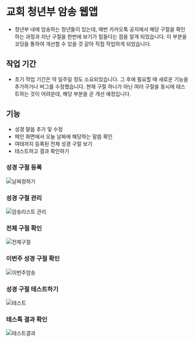# 교회 청년부 암송 웹앱
- 청년부 내에 암송하는 청년들이 있는데, 매번 카카오톡 공지에서 해당 구절을 확인하는 과정과 지난 구절을 한번에 보기가 힘들다는 점을 알게 되었습니다. 이 부분을 코딩을 통하여 개선할 수 있을 것 같아 직접 작업하게 되었습니다.

## 작업 기간
- 초기 작업 기간은 약 일주일 정도 소요되었습니다. 그 후에 필요할 때 새로운 기능을 추가하거나 버그를 수정했습니다. 현재 구절 하나가 아닌 여러 구절을 동시에 테스트하는 것이 어려운데, 해당 부분을 곧 개선 예정입니다.

## 기능
- 성경 말씀 추가 및 수정
- 메인 화면에서 오늘 날짜에 해당하는 말씀 확인
- 여태까지 등록된 전체 성경 구절 보기
- 테스트하고 결과 확인하기

### 성경 구절 등록
![날짜정하기](https://github.com/jungwone/paulman-disciple/assets/30407259/b4ca44de-ba9f-4d6c-be33-f2d54acfc3c9)

### 성경 구절 관리
![암송리스트 관리](https://github.com/jungwone/paulman-disciple/assets/30407259/c49393c7-9bd8-4187-80e9-635b0d17d130)

### 전체 구절 확인
![전체구절](https://github.com/jungwone/paulman-disciple/assets/30407259/a0510cf5-8509-4b81-a86a-80fab95ac5b3)

### 이번주 성경 구절 확인
![이번주암송](https://github.com/jungwone/paulman-disciple/assets/30407259/960d61f2-fee5-435a-ac2f-50221e1e5a9a)

### 성경 구절 테스트하기
![테스트](https://github.com/jungwone/paulman-disciple/assets/30407259/c5e2c1d1-41cf-4ee8-ab4e-a7ae2fe38f66)

### 테스특 결과 확인
![테스트결과](https://github.com/jungwone/paulman-disciple/assets/30407259/e7fcf893-7cff-4a5f-bac9-a79189b3598d)

